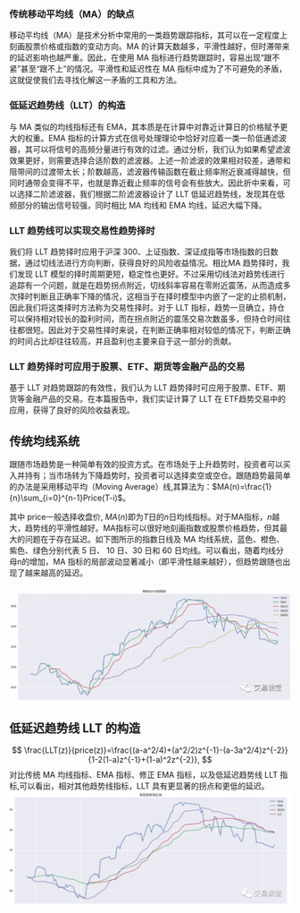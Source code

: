 ### 传统移动平均线（MA）的缺点

移动平均线（MA）是技术分析中常用的一类趋势跟踪指标，其可以在一定程度上刻画股票价格或指数的变动方向。MA 的计算天数越多，平滑性越好，但时滞带来的延迟影响也越严重。因此，在使用 MA 指标进行趋势跟踪时，容易出现“跟不紧”甚至“跟不上”的情况。平滑性和延迟性在 MA 指标中成为了不可避免的矛盾，这就促使我们去寻找化解这一矛盾的工具和方法。

### 低延迟趋势线（LLT）的构造
与 MA 类似的均线指标还有 EMA，其本质是在计算中对靠近计算日的价格赋予更大的权重。EMA 指标的计算方式在信号处理理论中恰好对应着一类一阶低通滤波器，其可以将信号的高频分量进行有效的过滤。通过分析，我们认为如果希望滤波效果更好，则需要选择合适阶数的滤波器。上述一阶滤波的效果相对较差，通带和阻带间的过渡带太长；阶数越高，滤波器传输函数在截止频率附近衰减得越快，但同时通带会变得不平，也就是靠近截止频率的信号会有些放大。因此折中来看，可以选择二阶滤波器，我们根据二阶滤波器设计了 LLT 低延迟趋势线，发现其在低频部分的输出信号较强，同时相比 MA 均线和 EMA 均线，延迟大幅下降。

### LLT 趋势线可以实现交易性趋势择时
我们将 LLT 趋势择时应用于沪深 300、上证指数、深证成指等市场指数的日数据，通过切线法进行方向判断，获得良好的风险收益情况。相比MA 趋势择时，我们发现 LLT 模型的择时周期更短，稳定性也更好。不过采用切线法对趋势线进行追踪有一个问题，就是在趋势拐点附近，切线斜率容易在零附近震荡，从而造成多次择时判断且正确率下降的情况，这相当于在择时模型中内嵌了一定的止损机制，因此我们将这类择时方法称为交易性择时。对于 LLT 指标，趋势一旦确立，持仓可以保持相对较长的盈利时间，而在拐点附近的震荡交易次数虽多，但持仓时间往往都很短。因此对于交易性择时来说，在判断正确率相对较低的情况下，判断正确的时间占比却往往较高，并且盈利也主要来自于这一部分的贡献。

### LLT 趋势择时可应用于股票、ETF、期货等金融产品的交易
基于 LLT 对趋势跟踪的有效性，我们认为 LLT 趋势择时可应用于股票、ETF、期货等金融产品的交易。在本篇报告中，我们实证计算了 LLT 在 ETF趋势交易中的应用，获得了良好的风险收益表现。

## 传统均线系统

跟随市场趋势是一种简单有效的投资方式。在市场处于上升趋势时，投资者可以买入并持有；当市场转为下降趋势时，投资者可以选择卖空或空仓。跟随趋势最简单的办法是采用移动平均（Moving Average）线,其算法为：$MA(n)=\frac{1}{n}\sum_{i=0}^{n-1}Price(T-i)$。

其中 price一般选择收盘价, $MA(n)$即为$T$日的$n$日均线指标。对于MA指标，$n$越大，趋势线的平滑性越好。MA指标可以很好地刻画指数或股票价格趋势，但其最大的问题在于存在延迟。如下图所示的指数日线及 MA 均线系统，蓝色、橙色、紫色、绿色分别代表 5 日、 10 日、30 日和 60 日均线。可以看出，随着均线分母n的增加，MA 指标的局部波动显著减小（即平滑性越来越好），但趋势跟随也出现了越来越高的延迟。

![](classicMA.png)

## 低延迟趋势线 LLT 的构造

$$
\frac{LLT(z)}{price(z)}=\frac{(a-a^2/4)+(a^2/2)z^{-1}-(a-3a^2/4)z^{-2}}{1-2(1-a)z^{-1}+(1-a)^2z^{-2}},
$$
对比传统 MA 均线指标、EMA 指标、修正 EMA 指标，以及低延迟趋势线 LLT 指标,可以看出，相对其他趋势线指标，LLT 具有更显著的拐点和更低的延迟。
![alt text](LLT.png)

